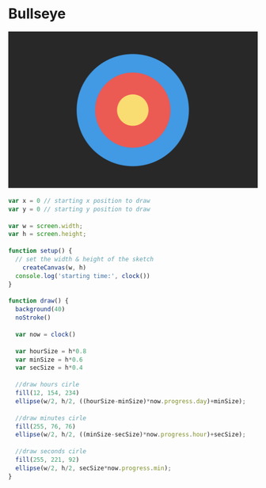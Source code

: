 # Bullseye
![](https://github.com/neil-oliver/dvia-2019/blob/master/1.mapping-time/project_bullseye/Bullseye-Screenshot.png)

```JavaScript
var x = 0 // starting x position to draw
var y = 0 // starting y position to draw

var w = screen.width;
var h = screen.height;

function setup() {
  // set the width & height of the sketch
	createCanvas(w, h)
  console.log('starting time:', clock())
}

function draw() {
  background(40)
  noStroke()

  var now = clock()

  var hourSize = h*0.8
  var minSize = h*0.6
  var secSize = h*0.4
  
  //draw hours cirle
  fill(12, 154, 234)
  ellipse(w/2, h/2, ((hourSize-minSize)*now.progress.day)+minSize);
  
  //draw minutes cirle
  fill(255, 76, 76)
  ellipse(w/2, h/2, ((minSize-secSize)*now.progress.hour)+secSize);

  //draw seconds cirle
  fill(255, 221, 92)
  ellipse(w/2, h/2, secSize*now.progress.min);
}
```

